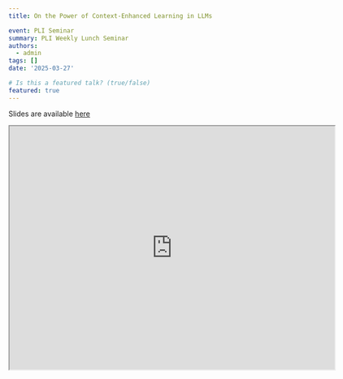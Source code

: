 ```yaml
---
title: On the Power of Context-Enhanced Learning in LLMs

event: PLI Seminar 
summary: PLI Weekly Lunch Seminar
authors:
  - admin
tags: []
date: '2025-03-27'

# Is this a featured talk? (true/false)
featured: true
---
```

Slides are available [here](https://drive.google.com/file/d/18BsMsP5Uem8YYpu05tA5UPnPxn8DfEDk/view)

<iframe src="https://drive.google.com/file/d/18BsMsP5Uem8YYpu05tA5UPnPxn8DfEDk/preview" width="640" height="480" allow="autoplay"></iframe>